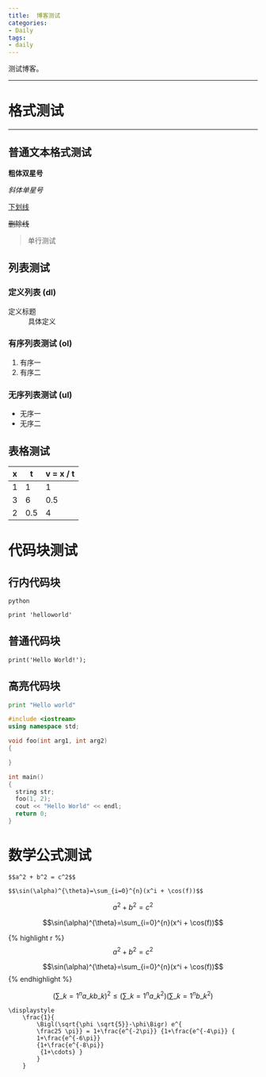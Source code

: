 ```yaml
---
title:  博客测试
categories:
- Daily 
tags:
- daily 
---
```


测试博客。

---

# 格式测试

---

## 普通文本格式测试

**粗体双星号** 

*斜体单星号* 

<u>下划线</u> 

~~删除线~~ 

> 单行测试

## 列表测试

### 定义列表 (dl)

<dl><dt>定义标题</dt><dd>具体定义</dd></dl>

### 有序列表测试 (ol)

1. 有序一
2. 有序二

### 无序列表测试 (ul)

- 无序一
- 无序二

## 表格测试

| x | t | v = x / t |
| --- | --- | --- |
| 1 | 1 | 1 |
| 3 | 6 | 0.5 |
| 2 | 0.5 | 4 |


# 代码块测试

## 行内代码块

`python`

`print 'helloworld'`

## 普通代码块

```
print('Hello World!');

```


## 高亮代码块

```python
print "Hello world"
```

```c++
#include <iostream>
using namespace std;

void foo(int arg1, int arg2)
{

}

int main()
{
  string str;
  foo(1, 2);
  cout << "Hello World" << endl;
  return 0;
}
```


# 数学公式测试

```
$$a^2 + b^2 = c^2$$

$$\sin(\alpha)^{\theta}=\sum_{i=0}^{n}(x^i + \cos(f))$$
```

$$a^2 + b^2 = c^2$$

$$\sin(\alpha)^{\theta}=\sum_{i=0}^{n}(x^i + \cos(f))$$

{% highlight r %}
$$a^2 + b^2 = c^2$$

$$\sin(\alpha)^{\theta}=\sum_{i=0}^{n}(x^i + \cos(f))$$
{% endhighlight %}

```math
\displaystyle
\left( \sum\_{k=1}^n a\_k b\_k \right)^2
\leq
\left( \sum\_{k=1}^n a\_k^2 \right)
\left( \sum\_{k=1}^n b\_k^2 \right)
```

```katex
\displaystyle 
    \frac{1}{
        \Bigl(\sqrt{\phi \sqrt{5}}-\phi\Bigr) e^{
        \frac25 \pi}} = 1+\frac{e^{-2\pi}} {1+\frac{e^{-4\pi}} {
        1+\frac{e^{-6\pi}}
        {1+\frac{e^{-8\pi}}
         {1+\cdots} }
        } 
    }
```
